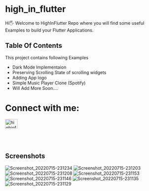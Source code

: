 # high_in_flutter

Hi🖐 Welcome to HighInFlutter Repo where you will find some useful Examples to build your Flutter Applications.

## Table Of Contents

This project contains following Examples
 - Dark Mode Implementaion
 - Preserving Scrolling State of scrolling widgets
 - Adding App logo
 - Simple Music Player Clone (Spotify)
 - Will Add More Soon....

<h1 align="left">Connect with me:</h1>
<p align="left">

<a href="https://instagram.com/highinflutter" target="blank"><img align="center" src="https://raw.githubusercontent.com/rahuldkjain/github-profile-readme-generator/master/src/images/icons/Social/instagram.svg" alt="highinflutter" height="30" width="40" /></a>
</p>
<br>
<br>


## Screenshots
![Screenshot_20220715-231234](https://user-images.githubusercontent.com/67107185/179277402-d971dbca-8b1b-4721-b42e-ec3c6a236b61.jpg)
![Screenshot_20220715-231203](https://user-images.githubusercontent.com/67107185/179277488-95755681-0a0a-446c-b895-fa5c96f4393a.jpg)
![Screenshot_20220715-231208](https://user-images.githubusercontent.com/67107185/179277505-0f154c25-ee28-4b7a-889c-c1341071a89c.jpg)
![Screenshot_20220715-231153](https://user-images.githubusercontent.com/67107185/179277522-47a64cd4-c12b-48d1-a6f6-d3810e4aa6d3.jpg)
![Screenshot_20220715-231146](https://user-images.githubusercontent.com/67107185/179280032-c946ff76-26f0-4cd7-bd85-a4b45c0a07f6.jpg)
![Screenshot_20220715-231135](https://user-images.githubusercontent.com/67107185/179277536-35a0f27a-8703-48bc-bfa4-b5ff4b81999e.jpg)
![Screenshot_20220715-231129](https://user-images.githubusercontent.com/67107185/179277547-972a3acf-49cc-40ce-843f-9908baa4a125.jpg)

